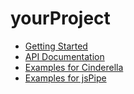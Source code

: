 # yourProject
+ [Getting Started](http://cxm.tw/)
+ [API Documentation](http://comment.cxm.tw/?url=https://raw.github.com/syuemingfang/yourProject/master/comment.json)
+ [Examples for Cinderella](http://html.cxm.tw/?url=https://raw.github.com/syuemingfang/yourProject/master/example.html)
+ [Examples for jsPipe](http://jspipe.cxm.tw/?url=http://html.cxm.tw/index.php?url=https://raw.github.com/syuemingfang/yourProject/master/example.html)